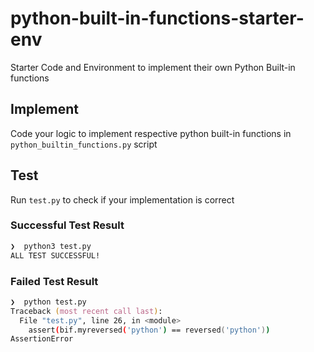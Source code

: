 # python-built-in-functions-starter-env
Starter Code and Environment to implement their own Python Built-in functions

## Implement
Code your logic to implement respective python built-in functions in `python_builtin_functions.py` script

## Test
Run `test.py` to check if your implementation is correct

### Successful Test Result
```zsh
❯  python3 test.py
ALL TEST SUCCESSFUL!
```

### Failed Test Result
```zsh
❯  python test.py
Traceback (most recent call last):
  File "test.py", line 26, in <module>
    assert(bif.myreversed('python') == reversed('python'))
AssertionError
```
